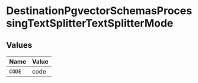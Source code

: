 # DestinationPgvectorSchemasProcessingTextSplitterTextSplitterMode


## Values

| Name   | Value  |
| ------ | ------ |
| `CODE` | code   |